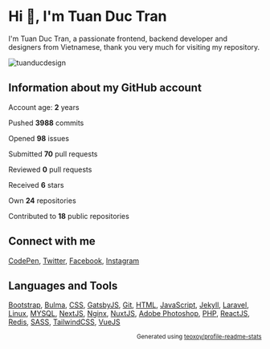 # Hi 👋, I'm Tuan Duc Tran

I'm Tuan Duc Tran, a passionate frontend, backend developer and designers from Vietnamese, thank you very much for visiting my repository.

![tuanducdesign](https://komarev.com/ghpvc/?username=tuanducdesign&label=Profile%20views&color=0e75b6&style=flat)

## Information about my GitHub account

Account age: **2** years

Pushed **3988** commits

Opened **98** issues

Submitted **70** pull requests

Reviewed **0** pull requests

Received **6** stars

Own **24** repositories

Contributed to **18** public repositories

## Connect with me

[CodePen](https://codepen.io/tuanducdesign), [Twitter](https://twitter.com/tuanducdesigner), [Facebook](https://fb.com/tuanduc.support), [Instagram](https://instagram.com/mi.profile.56)

## Languages and Tools

[Bootstrap](https://getbootstrap.com), [Bulma](https://bulma.io/), [CSS](https://www.w3schools.com/css/), [GatsbyJS](https://www.gatsbyjs.com/), [Git](https://git-scm.com/), [HTML](https://www.w3.org/html/), [JavaScript](https://developer.mozilla.org/en-US/docs/Web/JavaScript), [Jekyll](https://jekyllrb.com/), [Laravel](https://laravel.com/), [Linux](https://www.linux.org/), [MYSQL](https://www.mysql.com/), [NextJS](https://nextjs.org/), [Nginx](https://www.nginx.com), [NuxtJS](https://nuxtjs.org/), [Adobe Photoshop](https://www.photoshop.com/en), [PHP](https://www.php.net), [ReactJS](https://reactjs.org/), [Redis](https://redis.io), [SASS](https://sass-lang.com), [TailwindCSS](https://tailwindcss.com/), [VueJS](https://vuejs.org/)

<p align="right"><sub>Generated using <a href="https://github.com/marketplace/actions/profile-readme-stats">teoxoy/profile-readme-stats</a></sub></p>
